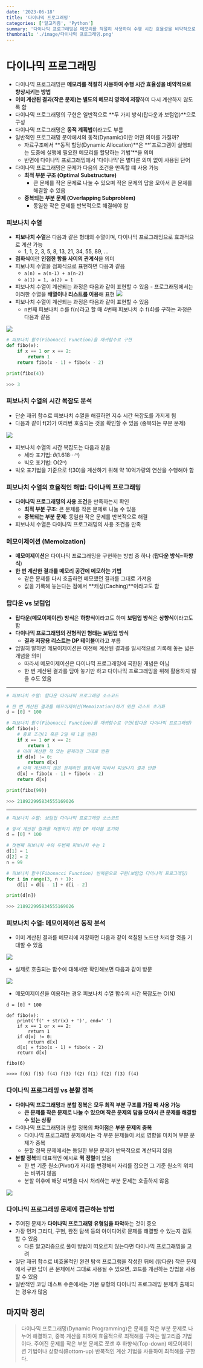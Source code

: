 ```yaml
---
date: '2023-06-18'
title: '다이나믹 프로그래밍'
categories: ['알고리즘', 'Python']
summary: '다이나믹 프로그래밍은 메모리를 적절히 사용하여 수행 시간 효율성을 비약적으로 향상시키는 방법'
thumbnail: './image/다이나믹 프로그래밍.png'
---
```


# 다이나믹 프로그래밍

- 다이나믹 프로그래밍은 **메모리를 적절히 사용하여 수행 시간 효율성을 비약적으로 향상시키는 방법**
- **이미 계산된 결과(작은 문제)는 별도의 메모리 영역에 저장**하여 다시 계산하지 않도록 함
- 다이나믹 프로그래밍의 구현은 일반적으로 **두 가지 방식(탑다운과 보텀업)**으로 구성
- 다이나믹 프로그래밍은 **동적 계획법**이라고도 부름
- 일반적인 프로그래밍 분야에서의 동적(Dynamic)이란 어떤 의미를 가질까?
  - 자료구조에서 **동적 할당(Dynamic Allocation)**은 **'프로그램이 실행되는 도중에 실행에 필요한 메모리를 할당하는 기법'**을 의미
  - 반면에 다이나믹 프로그래밍에서 '다이나믹'은 별다른 의미 없이 사용된 단어
- 다이나믹 프로그래밍은 문제가 다음의 조건을 만족할 떄 사용 가능
  - **최적 부분 구조 (Optimal Substructure)**
    - 큰 문제를 작은 문제로 나눌 수 있으며 작은 문제의 답을 모아서 큰 문제를 해결할 수 있음
  - **중복되는 부분 문제 (Overlapping Subproblem)**
    - 동일한 작은 문제를 반복적으로 해결해야 함

### 피보나치 수열

- **피보나치 수열**은 다음과 같은 형태의 수열이며, 다이나믹 프로그래밍으로 효과적으로 계산 가능
  - 1, 1, 2, 3, 5, 8, 13, 21, 34, 55, 89, ...
- **점화식**이란 **인접한 항들 사이의 관계식**을 의미
- 피보나치 수열을 점화식으로 표현하면 다음과 같음
  - `a(n) = a(n-1) + a(n-2)`
  - `a(1) = 1, a(2) = 1`
- 피보나치 수열이 계산되는 과정은 다음과 같이 표현할 수 있음 - 프로그래밍에서는 이러한 수열을 **배열이나 리스트를 이용**해 표현
  ![](https://velog.velcdn.com/images/minseok0123/post/799c3a2e-fcea-4414-9c29-040c9c308a24/image.png)
- 피보나치 수열이 계산되는 과정은 다음과 같이 표현할 수 있음
  - n번째 피보나치 수를 f(n)라고 할 때 4번째 피보나치 수 f(4)를 구하는 과정은 다음과 같음

![](https://velog.velcdn.com/images/minseok0123/post/565e15b7-596c-45ca-b7a6-5d39691794c8/image.png)

```python
# 피보나치 함수(Fibonacci Function)을 재귀함수로 구현
def fibo(x):
    if x == 1 or x == 2:
        return 1
    return fibo(x - 1) + fibo(x - 2)

print(fibo(4))

>>> 3
```

### 피보나치 수열의 시간 복잡도 분석

- 단순 재귀 함수로 피보나치 수열을 해결하면 지수 시간 복잡도를 가지게 됨
- 다음과 같이 f(2)가 여러번 호출되는 것을 확인할 수 있음 (중복되는 부분 문제)

![](https://velog.velcdn.com/images/minseok0123/post/d0be3388-35c6-4aa8-ae6a-e13509a3455b/image.png)

- 피보나치 수열의 시간 복잡도는 다음과 같음
  - 세타 표기법: 𝜃(1.618⋯ᴺ)
  - 빅오 표기법: O(2ᴺ)
- 빅오 표기법을 기준으로 f(30)을 계산하기 위해 약 10억가량의 연산을 수행해야 함

### 피보나치 수열의 효율적인 해법: 다이나믹 프로그래밍

- **다이나믹 프로그래밍의 사용 조건**을 만족하는지 확인
  - **최적 부분 구조**: 큰 문제를 작은 문제로 나눌 수 있음
  - **중복되는 부분 문제**: 동일한 작은 문제를 반복적으로 해결
- 피보나치 수열은 다이나믹 프로그래밍의 사용 조건을 만족

### 메모이제이션 (Memoization)

- **메모이제이션**은 다이나믹 프로그래밍을 구현하는 방법 중 하나 (**탑다운 방식=하향식**)
- **한 번 계산한 결과를 메모리 공간에 메모하는 기법**
  - 같은 문제를 다시 호출하면 메모했던 결과를 그대로 가져옴
  - 값을 기록해 놓는다는 점에서 **캐싱(Caching)**이라고도 함

### 탑다운 vs 보텀업

- **탑다운(메모이제이션) 방식**은 **하향식**이라고도 하며 **보텀업 방식**은 **상향식**이라고도 함
- **다이나믹 프로그래밍의 전형적인 형태는 보텀업 방식**
  - **결과 저장용 리스트는 DP 테이블**이라고 부름
- 엄밀히 말하면 메모이제이션은 이전에 계산된 결과를 일시적으로 기록해 놓는 넓은 개념을 의미
  - 따라서 메모이제이션은 다이나믹 프로그래밍에 국한된 개념은 아님
  - 한 번 계산된 결과를 담아 놓기만 하고 다이나믹 프로그래밍을 위해 활용하지 않을 수도 있음

---

```python
# 피보나치 수열: 탑다운 다이나믹 프로그래밍 소스코드

# 한 번 계산된 결과를 메모이제이션(Memoization)하기 위한 리스트 초기화
d = [0] * 100

# 피보나치 함수(Fibonacci Function)를 재귀함수로 구현(탑다운 다이나믹 프로그래밍)
def fibo(x):
    # 종료 조건(1 혹은 2일 때 1을 반환)
    if x == 1 or x == 2:
        return 1
    # 이미 계산한 적 있는 문제라면 그대로 반환
    if d[x] != 0:
        return d[x]
    # 아직 계산하지 않은 문제라면 점화식에 따라서 피보나치 결과 반환
    d[x] = fibo(x - 1) + fibo(x - 2)
    return d[x]

print(fibo(99))

>>> 218922995834555169026
```

---

```python
# 피보나치 수열: 보텀업 다이나믹 프로그래밍 소스코드

# 앞서 계산된 결과를 저장하기 위한 DP 테이블 초기화
d = [0] * 100

# 첫번째 피보나치 수와 두번째 피보나치 수는 1
d[1] = 1
d[2] = 2
n = 99

# 피보나치 함수(Fibonacci Function) 반복문으로 구현(보텀업 다이나믹 프로그래밍)
for i in range(3, n + 1):
    d[i] = d[i - 1] + d[i - 2]

print(d[n])

>>> 218922995834555169026
```

### 피보나치 수열: 메모이제이션 동작 분석

- 이미 계산된 결과를 메모리에 저장하면 다음과 같이 색칠된 노드만 처리할 것을 기대할 수 있음

![](https://velog.velcdn.com/images/minseok0123/post/d4af10cd-c6b6-4d7a-af51-cc6b68e5b5fa/image.png)

- 실제로 호출되는 함수에 대해서만 확인해보면 다음과 같이 방문

![](https://velog.velcdn.com/images/minseok0123/post/d2fdc836-cabe-4f8f-8f03-ce46d370e185/image.png)

- 메모이제이션을 이용하는 경우 피보나치 수열 함수의 시간 복잡도는 O(N)

```
d = [0] * 100

def fibo(x):
    print('f(' + str(x) + ')', end=' ')
    if x == 1 or x == 2:
        return 1
    if d[x] != 0:
        return d[x]
    d[x] = fibo(x - 1) + fibo(x - 2)
    return d[x]

fibo(6)

>>>> f(6) f(5) f(4) f(3) f(2) f(1) f(2) f(3) f(4)
```

### 다이나믹 프로그래밍 vs 분할 정복

- **다이나믹 프로그래밍**과 **분할 정복**은 **모두 최적 부분 구조를 가질 때 사용 가능**
  - **큰 문제를 작은 문제로 나눌 수 있으며 작은 문제의 답을 모아서 큰 문제를 해결할 수 있는 상황**
- 다이나믹 프로그래밍과 분할 정복의 **차이점**은 **부분 문제의 중복**
  - 다이나믹 프로그래밍 문제에서는 각 부분 문제들이 서로 영향을 미치며 부분 문제가 중복
  - 분할 정복 문제에서는 동일한 부분 문제가 반복적으로 계산되지 않음
- **분할 정복**의 대표적인 예시로 **퀵 정렬**이 있음
  - 한 번 기준 원소(Pivot)가 자리를 변경해서 자리를 잡으면 그 기준 원소의 위치는 바뀌지 않음
  - 분할 이후에 해당 피벗을 다시 처리하는 부분 문제는 호출하지 않음

![](https://velog.velcdn.com/images/minseok0123/post/1ba8ff89-f534-4403-b637-016a9041b75d/image.png)

### 다이나믹 프로그래밍 문제에 접근하는 방법

- 주어진 문제가 **다이나믹 프로그래밍 유형임을 파악**하는 것이 중요
- 가장 먼저 그리디, 구현, 완전 탐색 등의 아이디어로 문제를 해결할 수 있는지 검토할 수 있음
  - 다른 알고리즘으로 풀이 방법이 떠오르지 않는다면 다이나믹 프로그래밍을 고려
- 일단 재귀 함수로 비효율적인 완전 탐색 프로그램을 작성한 뒤에 (탑다운) 작은 문제에서 구한 답이 큰 문제에서 그대로 사용될 수 있으면, 코드를 개선하는 방법을 사용할 수 있음
- 일반적인 코딩 테스트 수준에서는 기본 유형의 다이나믹 프로그래밍 문제가 출제되는 경우가 많음

## 마지막 정리

> 다이나믹 프로그래밍(Dynamic Programming)은 문제를 작은 부분 문제로 나누어 해결하고, 중복 계산을 피하여 효율적으로 최적해를 구하는 알고리즘 기법이다. 주어진 문제를 작은 부분 문제로 쪼갠 후 하향식(Top-down) 메모이제이션 기법이나 상향식(Bottom-up) 반복적인 계산 기법을 사용하여 최적해를 구한다.
